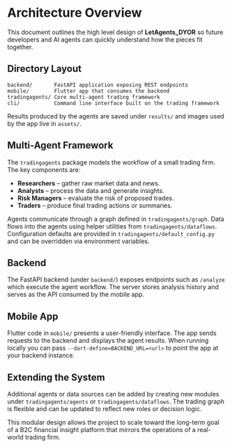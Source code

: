 # Architecture Overview

This document outlines the high level design of **LetAgents_DYOR** so future developers and AI agents can quickly understand how the pieces fit together.

## Directory Layout

```
backend/       FastAPI application exposing REST endpoints
mobile/        Flutter app that consumes the backend
tradingagents/ Core multi-agent trading framework
cli/           Command line interface built on the trading framework
```

Results produced by the agents are saved under `results/` and images used by the app live in `assets/`.

## Multi-Agent Framework

The `tradingagents` package models the workflow of a small trading firm. The key components are:

- **Researchers** – gather raw market data and news.
- **Analysts** – process the data and generate insights.
- **Risk Managers** – evaluate the risk of proposed trades.
- **Traders** – produce final trading actions or summaries.

Agents communicate through a graph defined in `tradingagents/graph`. Data flows into the agents using helper utilities from `tradingagents/dataflows`. Configuration defaults are provided in `tradingagents/default_config.py` and can be overridden via environment variables.

## Backend

The FastAPI backend (under `backend/`) exposes endpoints such as `/analyze` which execute the agent workflow. The server stores analysis history and serves as the API consumed by the mobile app.

## Mobile App

Flutter code in `mobile/` presents a user-friendly interface. The app sends requests to the backend and displays the agent results. When running locally you can pass `--dart-define=BACKEND_URL=<url>` to point the app at your backend instance.

## Extending the System

Additional agents or data sources can be added by creating new modules under `tradingagents/agents` or `tradingagents/dataflows`. The trading graph is flexible and can be updated to reflect new roles or decision logic.

This modular design allows the project to scale toward the long-term goal of a B2C financial insight platform that mirrors the operations of a real-world trading firm.

